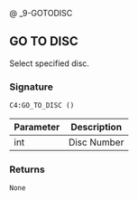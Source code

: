 @ _9-GOTODISC
## GO TO DISC

Select specified disc.


### Signature

`C4:GO_TO_DISC ()`


| Parameter | Description |
| --- | --- |
| int | Disc Number |


### Returns

`None`
